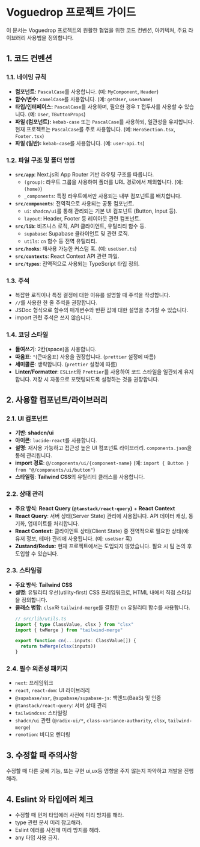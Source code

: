# Voguedrop 프로젝트 가이드

이 문서는 Voguedrop 프로젝트의 원활한 협업을 위한 코드 컨벤션, 아키텍처, 주요 라이브러리 사용법을 정의합니다.

## 1. 코드 컨벤션

### 1.1. 네이밍 규칙

- **컴포넌트:** `PascalCase`를 사용합니다. (예: `MyComponent`, `Header`)
- **함수/변수:** `camelCase`를 사용합니다. (예: `getUser`, `userName`)
- **타입/인터페이스:** `PascalCase`를 사용하며, 필요한 경우 `T` 접두사를 사용할 수 있습니다. (예: `User`, `TButtonProps`)
- **파일 (컴포넌트):** `kebab-case` 또는 `PascalCase`를 사용하되, 일관성을 유지합니다. 현재 프로젝트는 `PascalCase`를 주로 사용합니다. (예: `HeroSection.tsx`, `Footer.tsx`)
- **파일 (일반):** `kebab-case`를 사용합니다. (예: `user-api.ts`)

### 1.2. 파일 구조 및 폴더 명명

- **`src/app`**: Next.js의 App Router 기반 라우팅 구조를 따릅니다.
  - `(group)`: 라우트 그룹을 사용하여 폴더를 URL 경로에서 제외합니다. (예: `(home)`)
  - `_components`: 특정 라우트에서만 사용되는 내부 컴포넌트를 배치합니다.
- **`src/components`**: 전역적으로 사용되는 공통 컴포넌트.
  - `ui`: `shadcn/ui`를 통해 관리되는 기본 UI 컴포넌트 (Button, Input 등).
  - `layout`: Header, Footer 등 레이아웃 관련 컴포넌트.
- **`src/lib`**: 비즈니스 로직, API 클라이언트, 유틸리티 함수 등.
  - `supabase`: Supabase 클라이언트 및 관련 로직.
  - `utils`: `cn` 함수 등 전역 유틸리티.
- **`src/hooks`**: 재사용 가능한 커스텀 훅. (예: `useUser.ts`)
- **`src/contexts`**: React Context API 관련 파일.
- **`src/types`**: 전역적으로 사용되는 TypeScript 타입 정의.

### 1.3. 주석

- 복잡한 로직이나 특정 결정에 대한 이유를 설명할 때 주석을 작성합니다.
- `//`를 사용한 한 줄 주석을 권장합니다.
- JSDoc 형식으로 함수의 매개변수와 반환 값에 대한 설명을 추가할 수 있습니다.
- import 관련 주석은 쓰지 않습니다.

### 1.4. 코딩 스타일

- **들여쓰기**: 2칸(space)을 사용합니다.
- **따옴표**: `"`(큰따옴표) 사용을 권장합니다. (`prettier` 설정에 따름)
- **세미콜론**: 생략합니다. (`prettier` 설정에 따름)
- **Linter/Formatter**: `ESLint`와 `Prettier`를 사용하여 코드 스타일을 일관되게 유지합니다. 저장 시 자동으로 포맷팅되도록 설정하는 것을 권장합니다.

## 2. 사용할 컴포넌트/라이브러리

### 2.1. UI 컴포넌트

- **기반**: **shadcn/ui**
- **아이콘**: `lucide-react`를 사용합니다.
- **설명**: 재사용 가능하고 접근성 높은 UI 컴포넌트 라이브러리. `components.json`을 통해 관리됩니다.
- **import 경로**: `@/components/ui/{component-name}` (예: `import { Button } from "@/components/ui/button"`)
- **스타일링**: **Tailwind CSS**의 유틸리티 클래스를 사용합니다.

### 2.2. 상태 관리

- **주요 방식**: **React Query (`@tanstack/react-query`)** + **React Context**
- **React Query**: 서버 상태(Server State) 관리에 사용됩니다. API 데이터 캐싱, 동기화, 업데이트를 처리합니다.
- **React Context**: 클라이언트 상태(Client State) 중 전역적으로 필요한 상태(예: 유저 정보, 테마) 관리에 사용됩니다. (예: `useUser` 훅)
- **Zustand/Redux**: 현재 프로젝트에서는 도입되지 않았습니다. 필요 시 팀 논의 후 도입할 수 있습니다.

### 2.3. 스타일링

- **주요 방식**: **Tailwind CSS**
- **설명**: 유틸리티 우선(utility-first) CSS 프레임워크로, HTML 내에서 직접 스타일을 정의합니다.
- **클래스 병합**: `clsx`와 `tailwind-merge`를 결합한 `cn` 유틸리티 함수를 사용합니다.
  ```typescript
  // src/lib/utils.ts
  import { type ClassValue, clsx } from "clsx"
  import { twMerge } from "tailwind-merge"

  export function cn(...inputs: ClassValue[]) {
    return twMerge(clsx(inputs))
  }
  ```

### 2.4. 필수 의존성 패키지

- `next`: 프레임워크
- `react`, `react-dom`: UI 라이브러리
- `@supabase/ssr`, `@supabase/supabase-js`: 백엔드(BaaS) 및 인증
- `@tanstack/react-query`: 서버 상태 관리
- `tailwindcss`: 스타일링
- `shadcn/ui` 관련 (`@radix-ui/*`, `class-variance-authority`, `clsx`, `tailwind-merge`)
- `remotion`: 비디오 렌더링

## 3. 수정할 때 주의사항
수정할 때 다른 곳에 기능, 또는 구현 ui,ux등  영향을 주지 않는지 파악하고 개발을 진행해라.

## 4. Eslint 와 타입에러 체크
- 수정할 때 먼저 타입에러 사전에 미리 방지를 해라. 
- type 관련 문서 미리 참고해라.
- Eslint 에러를 사전에 미리 방지를 해라.
- any 타입 사용 금지.